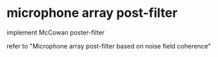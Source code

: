# microphone array post-filter
implement McCowan poster-filter

refer to "Microphone array post-filter based on noise field coherence"
